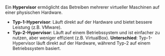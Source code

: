 Ein **Hypervisor** ermöglicht das Betreiben mehrerer virtueller Maschinen auf einer physischen Hardware.
- **Typ-1-Hypervisor**: Läuft direkt auf der Hardware und bietet bessere Leistung (z.B. VMware).
- **Typ-2-Hypervisor**: Läuft auf einem Betriebssystem und ist einfacher zu nutzen, aber weniger effizient (z.B. VirtualBox).
**Unterschied**: Typ-1-Hypervisor läuft direkt auf der Hardware, während Typ-2 auf einem Betriebssystem basiert.
